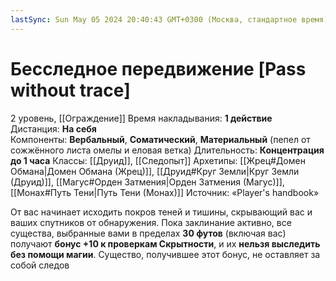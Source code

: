 ```yaml
---
lastSync: Sun May 05 2024 20:40:43 GMT+0300 (Москва, стандартное время)
---
```

# Бесследное передвижение [Pass without trace]
2 уровень, [[Ограждение]]
Время накладывания: **1 действие**
Дистанция: **На себя**
Компоненты: **Вербальный**, **Соматический**, **Материальный** (пепел от сожжённого листа омелы и еловая ветка)
Длительность: **Концентрация до 1 часа**
Классы: [[Друид]], [[Следопыт]]
Архетипы: [[Жрец#Домен Обмана|Домен Обмана (Жрец)]], [[Друид#Круг Земли|Круг Земли (Друид)]], [[Магус#Орден Затмения|Орден Затмения (Магус)]], [[Монах#Путь Тени|Путь Тени (Монах)]]
Источник: «Player's handbook»

От вас начинает исходить покров теней и тишины, скрывающий вас и ваших спутников от обнаружения. Пока заклинание активно, все существа, выбранные вами в пределах **30 футов** (включая вас) получают **бонус +10 к проверкам Скрытности**, и их **нельзя выследить без помощи магии**. Существо, получившее этот бонус, не оставляет за собой следов